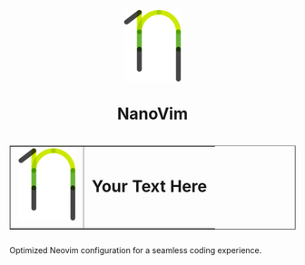 <p align="center">
    <img width="100" align="top" src="/images/nanovim_logo.svg" />
</p>
<h1 align="center">
  NanoVim
</h1>

<h1 align="center">
    <table border="none">
      <tr border="none">
        <td border="none"><img src="/images/nanovim_logo.svg" alt="Your Image Description" width="100"/></td>
        <td style="text-align: left; vertical-align: middle; border: none">Your Text Here</td>
      </tr>
    </table>
</h1>

Optimized Neovim configuration for a seamless coding experience. 
